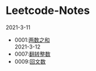 # Leetcode-Notes
2021-3-11  
- 0001:[两数之和](https://github.com/Willbebest/Leetcode-Notes/blob/main/2021-3-11/leetcode0001.md)  
2021-3-12  
- 0007:[翻转整数](https://github.com/Willbebest/Leetcode-Notes/blob/main/2021-3-12/LeetCode0007.md)   
- 0009:[回文数](https://github.com/Willbebest/Leetcode-Notes/blob/main/2021-3-12/leetcode0009.md)   
